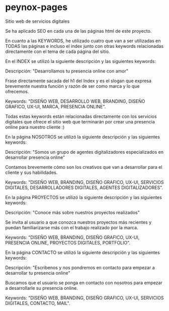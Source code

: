 # peynox-pages
Sitio web de servicios digitales

Se ha aplicado SEO en cada una de las páginas html de este proyecto. 

En cuanto a las KEYWORDS, he utilizado cuatro que van a ser utilizadas en TODAS las páginas e incluso el index junto con otras keywords relacionadas directamente con el tema de cada página del sitio.

En el INDEX se utilizó la siguiente descripción y las siguientes keywords:

Descripción: "Desarrollamos tu presencia online con amor"

Frase directamente sacada del h1 del Index y es el slogan que expresa brevemente nuestra función y razón de ser como marca y lo que ofrecemos.

Keywords: "DISEÑO WEB, DESARROLLO WEB, BRANDING, DISEÑO GRAFICO, UX-UI, MARCA, PRESENCIA ONLINE".

Todas estas keywords están relacionadas directamente con los servicios digitales que ofrece el sitio web que terminarán por crear una presencia online para nuestro cliente :)

En la página NOSOTROS se utilizó la siguiente descripción y las siguientes keywords:

Descripción: "Somos un grupo de agentes digitalizadores especializados en desarrollar presencia online"

Contamos brevemente cómo son los creativos que van a desarrollar para el cliente y sus habilidades.

Keywords: "DISEÑO WEB, BRANDING, DISEÑO GRAFICO, UX-UI, SERVICIOS DIGITALES, DESARROLLADORES DIGITALES, AGENTES DIGITALIZADORES".

En la página PROYECTOS se utilizó la siguiente descripción y las siguientes keywords:

Descripción: "Conoce más sobre nuestros proyectos realizados"

Se invita al usuario a que conozca nuestros proyectos más recientes y puedan familiarizarse más con el trabajo realizado por la marca.

Keywords: "DISEÑO WEB, BRANDING, DISEÑO GRAFICO, UX-UI, PRESENCIA ONLINE, PROYECTOS DIGITALES, PORTFOLIO".

En la página CONTACTO se utilizó la siguiente descripción y las siguientes keywords:

Descripción: "Escribenos y nos pondremos en contacto para empezar a desarrollar tu presencia online"

Buscamos que el usuario se ponga en contacto con nosotros para empezar a desarrollarle su presencia online.

Keywords: "DISEÑO WEB, BRANDING, DISEÑO GRAFICO, UX-UI, SERVICIOS DIGITALES, CONTACTO, MAIL".

